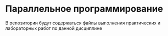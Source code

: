 # Параллельное программирование
В репозитории будут содержаться файлы выполнения практических и лабораторных работ по данной дисциплине
